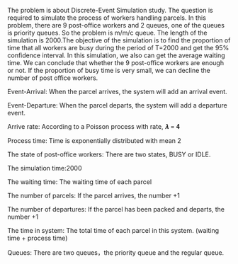 


The problem is about Discrete-Event Simulation study. The question is required to simulate the process of workers handling parcels. In this problem, there are 9 post-office workers and 2 queues, one of the queues is priority queues. So the problem is m/m/c queue. The length of the simulation is 2000.The objective of the simulation is to find the proportion of time that all workers are busy during the period of T=2000 and get the 95% confidence interval. In this simulation, we also can get the average waiting time. We can conclude that whether the 9 post-office workers are enough or not. If the proportion of busy time is very small, we can decline the number of post office workers.

Event-Arrival:
When the parcel arrives, the system will add an arrival event.

Event-Departure:
When the parcel departs, the system will add a departure event.

Arrive rate:
According to a Poisson process with rate, 𝝀 = 𝟒

Process time:
Time is exponentially distributed with mean 2

The state of post-office workers:
There are two states, BUSY or IDLE.

The simulation time:2000

The waiting time:
The waiting time of each parcel 

The number of parcels:
If the parcel arrives, the number +1

The number of departures:
If the parcel has been packed and departs, the number +1

The time in system:
The total time of each parcel in this system. (waiting time + process time)

Queues:
There are two queues，the priority queue and the regular queue.
